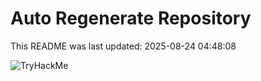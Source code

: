 # Auto Regenerate Repository

This README was last updated: 2025-08-24 04:48:08

 ![TryHackMe](https://tryhackme.com/badge/533634)
